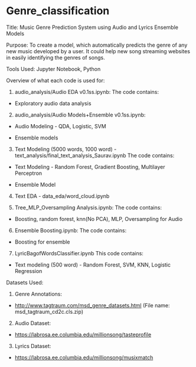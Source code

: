 # Genre_classification

Title: Music Genre Prediction System using Audio and Lyrics Ensemble Models

Purpose: To create a model, which automatically predicts the genre of any new music developed by a user. It could help new song streaming websites in easily identifying the genres of songs.

Tools Used: Jupyter Notebook, Python

Overview of what each code is used for:

1. audio_analysis/Audio EDA v0.1ss.ipynb: 
The code contains:

  * Exploratory audio data analysis 

2. audio_analysis/Audio Models+Ensemble v0.1ss.ipynb:
  
  * Audio Modeling - QDA, Logistic, SVM
  
  * Ensemble models

3. Text Modeling (5000 words, 1000 word) - text_analysis/final_text_analysis_Saurav.ipynb
The code contains:

  * Text Modeling - Random Forest, Gradient Boosting, Multilayer Perceptron
  
  * Ensemble Model

4. Text EDA - data_eda/word_cloud.ipynb

5. Tree_MLP_Oversampling Analysis.ipynb: 
The code contains:

  * Boosting, random forest, knn(No PCA), MLP, Oversampling for Audio
 
6. Ensemble Boosting.ipynb: 
The code contains:

  * Boosting for ensemble 

7. LyricBagofWordsClassifier.ipynb
This code contains:

  * Text modeling (500 word) - Random Forest, SVM, KNN, Logistic Regression
  
Datasets Used:
1. Genre Annotations:
 * http://www.tagtraum.com/msd_genre_datasets.html (File name: msd_tagtraum_cd2c.cls.zip)
 
2. Audio Dataset:
 * https://labrosa.ee.columbia.edu/millionsong/tasteprofile

3. Lyrics Dataset:
 * https://labrosa.ee.columbia.edu/millionsong/musixmatch
